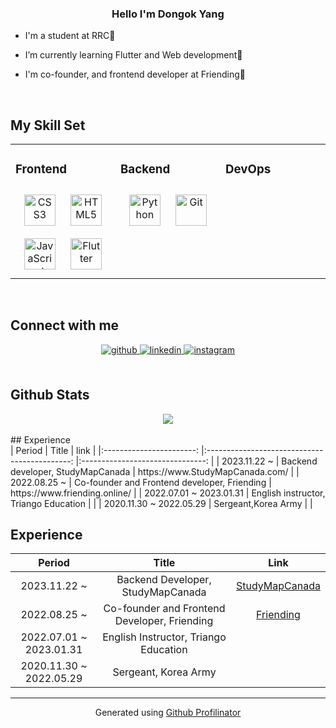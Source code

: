 ### <div align="center">Hello I'm Dongok Yang</div>  
  

- I'm a student at RRC🏫  
  

-  I’m currently learning Flutter and Web development🌱  
  

-  I'm co-founder, and frontend developer at Friending🏢  
  

<br/>  


## My Skill Set  
<table><tr><td valign="top" width="33%">



### Frontend  
<div align="center">  
<a href="https://www.w3schools.com/css/" target="_blank"><img style="margin: 10px" src="https://profilinator.rishav.dev/skills-assets/css3-original-wordmark.svg" alt="CSS3" height="50" /></a>  
<a href="https://en.wikipedia.org/wiki/HTML5" target="_blank"><img style="margin: 10px" src="https://profilinator.rishav.dev/skills-assets/html5-original-wordmark.svg" alt="HTML5" height="50" /></a>  
<a href="https://www.javascript.com/" target="_blank"><img style="margin: 10px" src="https://profilinator.rishav.dev/skills-assets/javascript-original.svg" alt="JavaScript" height="50" /></a>  
<a href="https://flutter.dev/" target="_blank"><img style="margin: 10px" src="https://profilinator.rishav.dev/skills-assets/flutterio-icon.svg" alt="Flutter" height="50" /></a>  
</div>

</td><td valign="top" width="33%">



### Backend  
<div align="center">  
<a href="https://www.python.org/" target="_blank"><img style="margin: 10px" src="https://profilinator.rishav.dev/skills-assets/python-original.svg" alt="Python" height="50" /></a>  
<a href="https://github.com/" target="_blank"><img style="margin: 10px" src="https://profilinator.rishav.dev/skills-assets/git-scm-icon.svg" alt="Git" height="50" /></a>  
</div>

</td><td valign="top" width="33%">



### DevOps  
<div align="center">  
  
</div>

</td></tr></table>  

<br/>  


## Connect with me  
<div align="center">
<a href="https://github.com/DongokYang" target="_blank">
<img src=https://img.shields.io/badge/github-%2324292e.svg?&style=for-the-badge&logo=github&logoColor=white alt=github style="margin-bottom: 5px;" />
</a>
<a href="https://linkedin.com/in/dongok Yang" target="_blank">
<img src=https://img.shields.io/badge/linkedin-%231E77B5.svg?&style=for-the-badge&logo=linkedin&logoColor=white alt=linkedin style="margin-bottom: 5px;" />
</a>
<a href="https://instagram.com/yang._.2002" target="_blank">
<img src=https://img.shields.io/badge/instagram-%23000000.svg?&style=for-the-badge&logo=instagram&logoColor=white alt=instagram style="margin-bottom: 5px;" />
</a>  
</div>  
  

<br/>  

## Github Stats  
<div align="center"><img src="https://github-readme-stats.vercel.app/api?username=DongokYang&show_icons=true&count_private=true&hide_border=true" align="center" /></div>  

<br/>  
## Experience
<br/>  
|          Period         	|                     Title                    	|               link              	|
|:-----------------------:	|:--------------------------------------------:	|:-------------------------------:	|
| 2023.11.22 ~            	| Backend developer, StudyMapCanada            	| https://www.StudyMapCanada.com/ 	|
| 2022.08.25 ~            	| Co-founder and Frontend developer, Friending 	| https://www.friending.online/   	|
| 2022.07.01 ~ 2023.01.31 	| English instructor, Triango Education        	|                                 	|
| 2020.11.30 ~ 2022.05.29 	| Sergeant,Korea Army                          	|                                 	|
  

<br/>  

## Experience

| **Period**            | **Title**                                      | **Link**                           |
|:----------------------:|:----------------------------------------------:|:----------------------------------:|
| 2023.11.22 ~          | Backend Developer, StudyMapCanada               | [StudyMapCanada](https://www.StudyMapCanada.com/)  |
| 2022.08.25 ~          | Co-founder and Frontend Developer, Friending   | [Friending](https://www.friending.online/)        |
| 2022.07.01 ~ 2023.01.31| English Instructor, Triango Education           |                                      |
| 2020.11.30 ~ 2022.05.29| Sergeant, Korea Army                            |                                      |

----
<div align="center">Generated using <a href="https://profilinator.rishav.dev/" target="_blank">Github Profilinator</a></div>
